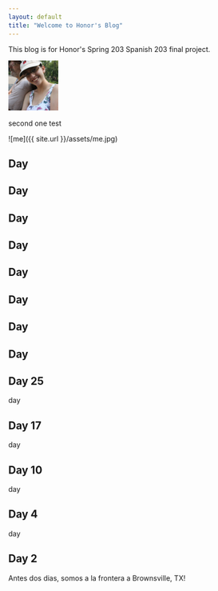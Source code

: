 ```yaml
---
layout: default
title: "Welcome to Honor's Blog"
---
```


This blog is for Honor's Spring 203 Spanish 203 final project.

<img src="images/me.jpg" alt="me" style="middle"/>

second one
test

![me]({{ site.url }}/assets/me.jpg)

## Day

## Day

## Day

## Day

## Day

## Day

## Day

## Day

## Day 25
day

## Day 17
day

## Day 10
day

## Day 4
day

## Day 2
Antes dos dias, somos a la frontera a Brownsville, TX!


<style> img {max-width: 75%; max-height: 100px; }</style>




